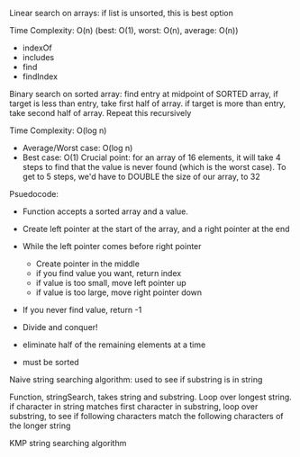 Linear search on arrays:
if list is unsorted, this is best option

Time Complexity: O(n) (best: O(1), worst: O(n), average: O(n))

- indexOf
- includes
- find
- findIndex

Binary search on sorted array:
find entry at midpoint of SORTED array, if target is less than entry, take first half of array. if target is more than entry,
take second half of array. Repeat this recursively

Time Complexity: O(log n)

- Average/Worst case: O(log n)
- Best case: O(1)
  Crucial point: for an array of 16 elements, it will take 4 steps to find that the value is never found (which is the worst case). To get to 5 steps, we'd have to DOUBLE the size of our array, to 32

Psuedocode:

- Function accepts a sorted array and a value.
- Create left pointer at the start of the array, and a right pointer at the end
- While the left pointer comes before right pointer
  - Create pointer in the middle
  - if you find value you want, return index
  - if value is too small, move left pointer up
  - if value is too large, move right pointer down
- If you never find value, return -1

- Divide and conquer!
- eliminate half of the remaining elements at a time
- must be sorted

Naive string searching algorithm: used to see if substring is in string

Function, stringSearch, takes string and substring. Loop over longest string. if character in string matches first character in substring, loop over substring, to see if following characters match the following characters of the longer string

KMP string searching algorithm
